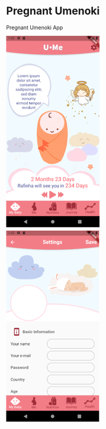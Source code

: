 # Pregnant Umenoki
Pregnant Umenoki App

<!-- ![ScreenShot](/screenshots/screenshot1.png) | ![ScreenShot](/screenshots/screenshot2.png) -->
<img src="/screenshots/screenshot1.png" width="50%"/> <img src="/screenshots/screenshot2.png" width="50%"/> 